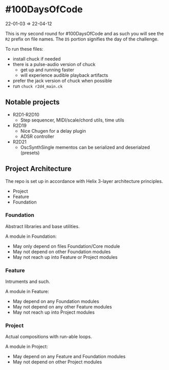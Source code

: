# #100DaysOfCode

22-01-03 => 22-04-12

This is my second round for #100DaysOfCode and as such you will see the `R2` prefix on file names. The `D5` portion signifies the day of the challenge.

To run these files:

- install chuck if needed
- there is a pulse-audio version of chuck
  - get up and running faster
  - will experience audible playback artifacts
- prefer the jack version of chuck when possible
- run `chuck r2d4_main.ck`

## Notable projects

- R2D1-R2D10
  - Step sequencer, MIDI/scale/chord utils, time utils
- R2D19
  - Nice Chugen for a delay plugin
  - ADSR controller
- R2D21
  - OscSynthSingle mementos can be serialized and deserialzed (presets)

## Project Architecture

The repo is set up in accordance with Helix 3-layer architecture principles.

- Project
- Feature
- Foundation

### Foundation

Abstract libraries and base utilities.

A module in Foundation:

- May only depend on files Foundation/Core module
- May not depend on other Foundation modules
- May not reach up into Feature or Project modules

### Feature

Intruments and such.

A module in Feature:

- May depend on any Foundation modules
- May not depend on any other Feature modules
- May not reach up into Project modules

### Project

Actual compositions with run-able loops.

A module in Project:

- May depend on any Feature and Foundation modules
- May not depend on other Project modules
